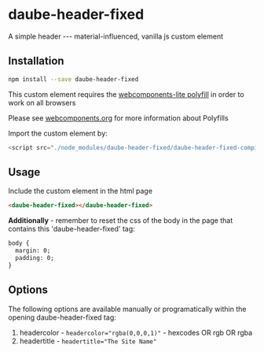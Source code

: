 # daube-header-fixed
A simple header --- material-influenced, vanilla js custom element

## Installation
```bash
npm install --save daube-header-fixed
```

This custom element requires the [webcomponents-lite polyfill](https://github.com/webcomponents/webcomponentsjs) in order to work on all browsers

Please see [webcomponents.org](https://www.webcomponents.org/polyfills) for more information about Polyfills

Import the custom element by:
```JavaScript
<script src="./node_modules/daube-header-fixed/daube-header-fixed-compiled.js"></script>
```

## Usage
Include the <daube-header-fixed> custom element in the html page
```html
<daube-header-fixed></daube-header-fixed>
```
**Additionally** - remember to reset the css of the body in the page that contains this 'daube-header-fixed' tag:
```html
body {
  margin: 0;
  padding: 0;
}
```

## Options

The following options are available manually or programatically within the opening daube-header-fixed tag:

  1. headercolor - ```headercolor="rgba(0,0,0,1)"```
    - hexcodes OR rgb OR rgba
  2. headertitle - ```headertitle="The Site Name"```



